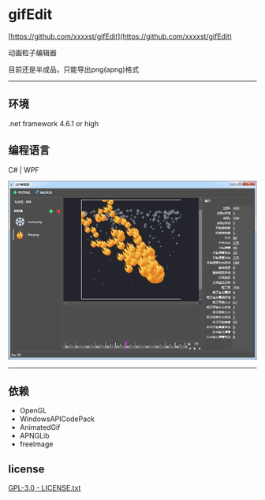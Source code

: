 # gifEdit

[https://github.com/xxxxst/gifEdit](https://github.com/xxxxst/gifEdit)

动画粒子编辑器

目前还是半成品，只能导出png(apng)格式

---

## 环境

.net framework 4.6.1 or high

## 编程语言

C# | WPF

<img src="./doc/preview1.png"/>

---

## 依赖
- OpenGL
- WindowsAPICodePack
- AnimatedGif
- APNGLib
- freeImage

## license

[GPL-3.0 - LICENSE.txt](./LICENSE.txt)
